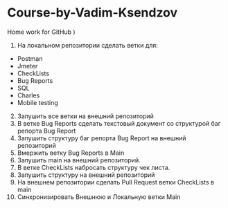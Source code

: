 # Course-by-Vadim-Ksendzov
Home work for GitHub )
1. На локальном репозитории сделать ветки для:
- Postman
- Jmeter
- CheckLists
- Bug Reports
- SQL
- Charles
- Mobile testing

2. Запушить все ветки на внешний репозиторий
3. В ветке Bug Reports сделать текстовый документ со структурой баг репорта Bug Report
4. Запушить структуру баг репорта Bug Report на внешний репозиторий
5. Вмержить ветку Bug Reports в Main
6. Запушить main на внешний репозиторий.
7. В ветке CheckLists набросать структуру чек листа.
8. Запушить структуру на внешний репозиторий
9. На внешнем репозитории сделать Pull Request ветки CheckLists в main
10. Синхронизировать Внешнюю и Локальную ветки Main
